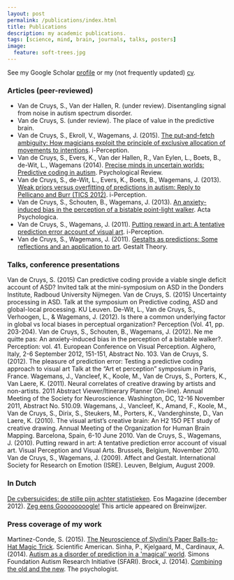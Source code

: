 ```yaml
---
layout: post
permalink: /publications/index.html
title: Publications
description: my academic publications.
tags: [science, mind, brain, journals, talks, posters]
image:
  feature: soft-trees.jpg
---
```


See my Google Scholar [profile](http://scholar.google.be/citations?user=wcZPWOQAAAAJ) or my (not frequently updated) [cv](https://goo.gl/XsbR5p).


### Articles (peer-reviewed)

* Van de Cruys, S., Van der Hallen, R. (under review). Disentangling signal from noise in autism spectrum disorder.
* Van de Cruys, S. (under review). The place of value in the predictive brain.
* Van de Cruys, S., Ekroll, V., Wagemans, J. (2015). [The put-and-fetch ambiguity: How magicians exploit the principle of exclusive allocation of movements to intentions](http://goo.gl/fQprBi). i-Perception.
* Van de Cruys, S., Evers, K., Van der Hallen, R., Van Eylen, L., Boets, B., de-Wit, L., Wagemans (2014). [Precise minds in uncertain worlds: Predictive coding in autism](http://goo.gl/7vklfs). Psychological Review.
* Van de Cruys, S., de-Wit, L., Evers, K., Boets, B., Wagemans, J. (2013). [Weak priors versus overfitting of predictions in autism: Reply to Pellicano and Burr (TICS 2012)](http://goo.gl/Jr18N5). i-Perception.
* Van de Cruys, S., Schouten, B., Wagemans, J. (2013). [An anxiety-induced bias in the perception of a bistable point-light walker](http://goo.gl/of4VAg). Acta Psychologica.
* Van de Cruys, S., Wagemans, J. (2011). [Putting reward in art: A tentative prediction error account of visual art](http://goo.gl/XXBI9f). i-Perception.
* Van de Cruys, S., Wagemans, J. (2011). [Gestalts as predictions: Some reflections and an application to art](http://goo.gl/7m3bAb). Gestalt Theory.

### Talks, conference presentations

Van de Cruys, S. (2015) Can predictive coding provide a viable single deficit account of ASD? Invited talk at the mini-symposium on ASD in the Donders Institute, Radboud University Nijmegen.
Van de Cruys, S. (2015) Uncertainty processing in ASD. Talk at the symposium on Predictive coding, ASD and global-local processing. KU Leuven.
De-Wit, L., Van de Cruys, S., Verhoogen, L., & Wagemans, J. (2012). Is there a common underlying factor in global vs local biases in perceptual organization? Perception (Vol. 41, pp. 203-204).
Van de Cruys, S., Schouten, B., Wagemans, J. (2012). Ne me quitte pas: An anxiety-induced bias in the perception of a bistable walker?. Perception: vol. 41. European Conference on Visual Perception. Alghero, Italy, 2-6 September 2012, 151-151, Abstract No. 103.
Van de Cruys, S. (2012). The pleasure of prediction error: Testing a predictive coding approach to visual art Talk at the “Art et perception” symposium in Paris, France.
Wagemans, J., Vancleef, K., Koole, M., Van de Cruys, S., Porters, K., Van Laere, K. (2011). Neural correlates of creative drawing by artists and non-artists. 2011 Abstract Viewer/Itinerary Planner (On-line). Annual Meeting of the Society for Neuroscience. Washington, DC, 12-16 November 2011, Abstract No. 510.09.
Wagemans, J., Vancleef, K., Amand, F., Koole, M., Van de Cruys, S., Dirix, S., Steukers, M., Porters, K., Vanderghinste, D., Van Laere, K. (2010). The visual artist’s creative brain: An H2 15O PET study of creative drawing. Annual Meeting of the Organization for Human Brain Mapping. Barcelona, Spain, 6-10 June 2010.
Van de Cruys, S., Wagemans, J. (2010). Putting reward in art: A tentative prediction error account of visual art. Visual Perception and Visual Arts. Brussels, Belgium, November 2010.
Van de Cruys, S., Wagemans, J. (2009). Affect and Gestalt. International Society for Research on Emotion (ISRE). Leuven, Belgium, August 2009.

### In Dutch

[De cybersuicides: de stille pijn achter statistieken](http://eoswetenschap.eu/content/de-cybersuicides-de-stille-pijn-achter-statistieken). Eos Magazine (december 2012).
[Zeg eens Goooooooogle!](http://breinwijzer.be/studio-brein/zeg-eens-goooooooogle) This article appeared on Breinwijzer.

### Press coverage of my work

Martinez-Conde, S. (2015). [The Neuroscience of Slydini’s Paper Balls-to-Hat Magic Trick](http://blogs.scientificamerican.com/illusion-chasers/2015/04/27/slydini-neuromagic/). Scientific American.
Sinha, P., Kjelgaard, M., Cardinaux, A. (2014). [Autism as a disorder of prediction in a 'magical' world](https://sfari.org/news-and-opinion/viewpoint/2015/autism-as-a-disorder-of-prediction-in-a-magical-world). Simons Foundation Autism Research Initiative (SFARI). 
Brock, J. (2014). [Combining the old and the new](https://thepsychologist.bps.org.uk/volume-27/edition-10/combining-old-and-new"). The psychologist.
